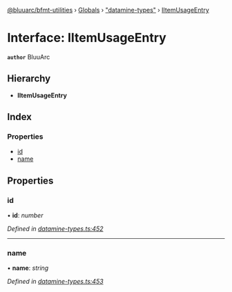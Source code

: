 [@bluuarc/bfmt-utilities](../README.md) › [Globals](../globals.md) › ["datamine-types"](../modules/_datamine_types_.md) › [IItemUsageEntry](_datamine_types_.iitemusageentry.md)

# Interface: IItemUsageEntry

**`author`** BluuArc

## Hierarchy

* **IItemUsageEntry**

## Index

### Properties

* [id](_datamine_types_.iitemusageentry.md#id)
* [name](_datamine_types_.iitemusageentry.md#name)

## Properties

###  id

• **id**: *number*

*Defined in [datamine-types.ts:452](https://github.com/BluuArc/bfmt-utilities/blob/2dbb89b/src/datamine-types.ts#L452)*

___

###  name

• **name**: *string*

*Defined in [datamine-types.ts:453](https://github.com/BluuArc/bfmt-utilities/blob/2dbb89b/src/datamine-types.ts#L453)*
